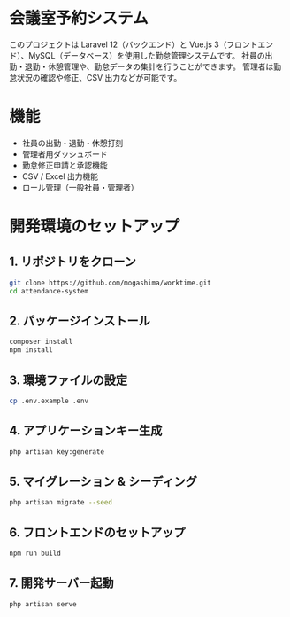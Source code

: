 # 会議室予約システム

このプロジェクトは Laravel 12（バックエンド）と Vue.js 3（フロントエンド）、MySQL（データベース）を使用した勤怠管理システムです。
社員の出勤・退勤・休憩管理や、勤怠データの集計を行うことができます。
管理者は勤怠状況の確認や修正、CSV 出力などが可能です。

# 機能

- 社員の出勤・退勤・休憩打刻
- 管理者用ダッシュボード
- 勤怠修正申請と承認機能
- CSV / Excel 出力機能
- ロール管理（一般社員・管理者）

# 開発環境のセットアップ

## 1. リポジトリをクローン
```bash
git clone https://github.com/mogashima/worktime.git
cd attendance-system
```

## 2. パッケージインストール
```bash
composer install
npm install
```

## 3. 環境ファイルの設定
```bash
cp .env.example .env
```

## 4. アプリケーションキー生成
```bash
php artisan key:generate
```

## 5. マイグレーション & シーディング
```bash
php artisan migrate --seed
```

## 6. フロントエンドのセットアップ
```bash
npm run build
```

## 7. 開発サーバー起動
```bash
php artisan serve
```
